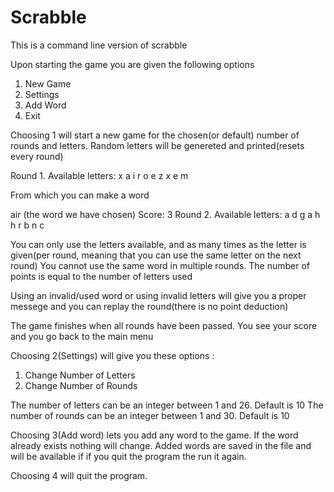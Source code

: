 # Scrabble

This is a command line version of scrabble

Upon starting the game you are given the following options

1. New Game
2. Settings
3. Add Word
4. Exit

Choosing 1 will start a new game for the chosen(or default) number of rounds and letters. Random letters will be genereted and printed(resets every round) 

  Round 1. Available letters: x a i r o e z x e m

From which you can make a word

  air (the word we have chosen)
  Score: 3
  Round 2. Available letters: a d g a h h r b n c

You can only use the letters available, and as many times as the letter is given(per round, meaning that you can use the same letter on the next round)
You cannot use the same word in multiple rounds. The number of points is equal to the number of letters used

Using an invalid/used word or using invalid letters will give you a proper messege and you can replay the round(there is no point deduction)

The game finishes when all rounds have been passed. You see your score and you go back to the main menu


Choosing 2(Settings) will give you these options :
1. Change Number of Letters
2. Change Number of Rounds

The number of letters can be an integer between 1 and 26. Default is 10
The number of rounds can be an integer between 1 and 30. Default is 10


Choosing 3(Add word) lets you add any word to the game. If the word already exists nothing will change. Added words are saved in the file and will be available if
if you quit the program the run it again.


Choosing 4 will quit the program.

